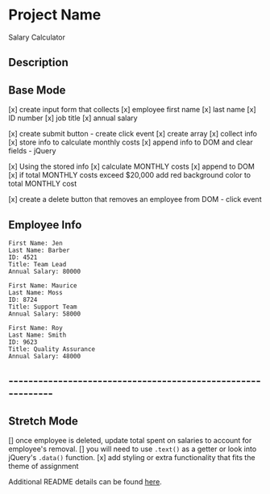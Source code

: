 # Project Name

Salary Calculator

## Description

## Base Mode
[x] create input form that collects 
    [x] employee first name 
    [x] last name 
    [x] ID number 
    [x] job title
    [x] annual salary

[x] create submit button - create click event
    [x] create array
        [x] collect info 
        [x] store info to calculate monthly costs
    [x] append info to DOM and clear fields - jQuery

[x] Using the stored info
    [x] calculate MONTHLY costs
    [x] append to DOM
    [x] if total MONTHLY costs exceed $20,000 add red background color to total MONTHLY cost

[x] create a delete button that removes an employee from DOM - click event

## Employee Info
    First Name: Jen
    Last Name: Barber
    ID: 4521
    Title: Team Lead
    Annual Salary: 80000

    First Name: Maurice
    Last Name: Moss
    ID: 8724
    Title: Support Team
    Annual Salary: 58000

    First Name: Roy
    Last Name: Smith
    ID: 9623
    Title: Quality Assurance
    Annual Salary: 48000
## ------------------------------------------------------------ ##

## Stretch Mode
[] once employee is deleted, update total spent on salaries    to account for employee's removal.
    [] you will need to use `.text()` as a getter or look into jQuery's `.data()` function.
[x] add styling or extra functionality that fits the theme of assignment


Additional README details can be found [here](https://github.com/PrimeAcademy/readme-template/blob/master/README.md).
